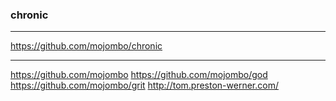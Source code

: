 ### chronic
---

https://github.com/mojombo/chronic

---
https://github.com/mojombo
https://github.com/mojombo/god
https://github.com/mojombo/grit
http://tom.preston-werner.com/

```
```






